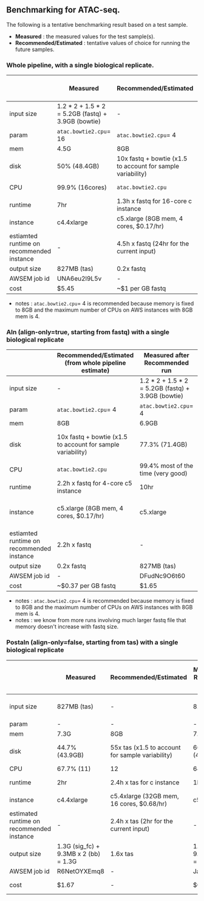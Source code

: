 ## Benchmarking for ATAC-seq.

The following is a tentative benchmarking result based on a test sample.
* **Measured** : the measured values for the test sample(s).
* **Recommended/Estimated** : tentative values of choice for running the future samples.

### Whole pipeline, with a single biological replicate.

|   | **Measured** | **Recommended/Estimated** | **Measured after Recommended run** | **Recommended/Estimated (adjusted)** |
| - | -------- | --------- | -------- | --------- |
| input size | 1.2 * 2 + 1.5 * 2 = 5.2GB (fastq) + 3.9GB (bowtie) | - | 1.2 * 2 + 1.5 * 2 = 5.2GB (fastq) + 3.9GB (bowtie) | - |
| param | `atac.bowtie2.cpu`= 16 | `atac.bowtie2.cpu`= 4 | `atac.bowtie2.cpu`= 4 | `atac.bowtie2.cpu`= 4 |
| mem | 4.5G | 8GB | 6.9GB | 8GB |
| disk | 50% (48.4GB) | 10x fastq + bowtie (x1.5 to account for sample variability) | 77.3% (71.4GB) | 10x fastq + bowtie (x1.5 to account for sample variability) |
| CPU | 99.9% (16cores) | `atac.bowtie2.cpu` | 99.4% most of the time (very good) | `atac.bowtie2.cpu` |
| runtime | 7hr | 1.3h x fastq for 16-core c instance | 11.5hr | 2.2h x fastq for 4-core c5 instance |
| instance | c4.4xlarge | c5.xlarge (8GB mem, 4 cores, $0.17/hr) | c5.xlarge | c5.xlarge |
| estiamted runtime on recommended instance | - | 4.5h x fastq (24hr for the current input) | - | 2.2h x fastq |
| output size | 827MB (tas) | 0.2x fastq | 827MB (tas) | 0.2x fastq |
| AWSEM job id | UNA6eu2l9L5v | - | 8kL7te9yMcEd | - |
| cost | $5.45 | ~$1 per GB fastq | $1.92 | ~$0.37 per GB fastq |

* notes : `atac.bowtie2.cpu`= 4 is recommended because memory is fixed to 8GB and the maximum number of CPUs on AWS instances with 8GB mem is 4.


### Aln (align-only=true, starting from fastq) with a single biological replicate

|   | **Recommended/Estimated (from whole pipeline estimate)** | **Measured after Recommended run** | **Recommended/Estimated (adjusted)** | **Measured after Recommended run** | **Measured after Recommended run** | **Recommended/Estimated (adjusted)** |
| - | --------- | -------- | --------- | --------- | --------- | --------- |
| input size | - | 1.2 * 2 + 1.5 * 2 = 5.2GB (fastq) + 3.9GB (bowtie) | - | 1.2 * 2 = 2.4G (fastq) + 3.9G (bowtie) | 1.5 * 2 = 3G (fastq) + 3.9GB (bowtie) | - |
| param | `atac.bowtie2.cpu`= 4 | `atac.bowtie2.cpu`= 4 | `atac.bowtie2.cpu`= 4 | `atac.bowtie2.cpu`= 4 | `atac.bowtie2.cpu`= 4 | `atac.bowtie2.cpu`= 4 |
| mem | 8GB | 6.9GB | 8GB | 4.3GB | 4.9G | 6G + 2Gx (nTechRep-1) |
| disk | 10x fastq + bowtie (x1.5 to account for sample variability) | 77.3% (71.4GB) | 10x fastq + 5x bowtie (x1.5 to account for sample variability) | 57.2% (24.1G) | 52.4% (27.3G) | (5x fastq + 2.5x bowtie) x nTechRep (x1.5 to account for sample variability) |
| CPU | `atac.bowtie2.cpu` | 99.4% most of the time (very good) | `atac.bowtie2.cpu` | 99.2% most of the time (very good) | 99% most of the time (very good) | `atac.bowtie2.cpu` |
| runtime | 2.2h x fastq for 4-core c5 instance | 10hr | 1.9h x fastq for 4-core c5 instance | 4.75hr | 5.4hr | 1.9h x fastq for 4-core c5 instance |
| instance | c5.xlarge (8GB mem, 4 cores, $0.17/hr) | c5.xlarge | c5.xlarge | c5.xlarge | c5.xlarge | c5.xlarge for 1~2 TechReps, m5a.xlarge(16G mem, 4 cores, $0.172/hr) |
| estiamted runtime on recommended instance | 2.2h x fastq | - | 1.9h x fastq | - | - | 1.9h x fastq |
| output size | 0.2x fastq | 827MB (tas) | 0.2x fastq | 399MB (tas) | 430MB (tas) | 0.2x fastq |
| AWSEM job id | - | DFudNc9O6t60 | - | 61DTYRnMBvJG | vECdwK6RspY1 | - |
| cost | ~$0.37 per GB fastq | $1.65 | ~$0.32 per GB fastq | $0.79 | $0.9 | ~$0.32 per GB fastq |

* notes : `atac.bowtie2.cpu`= 4 is recommended because memory is fixed to 8GB and the maximum number of CPUs on AWS instances with 8GB mem is 4.
* notes : we know from more runs involving much larger fastq file that memory doesn't increase with fastq size.

### Postaln (align-only=false, starting from tas) with a single biological replicate


|   | **Measured** | **Recommended/Estimated** | **Measured after Recommended run** | **Recommended/Estimated (adjusted)** | **Measured after Recommende run** | **Recommended/Estimated (adjusted)** |
| - | -------- | --------- | -------- | --------- | --------- | --------- |
| input size | 827MB (tas) | - | 827MB (tas) | - | 430MB + 399MB = 829MB (tas) | - |
| param | - | - | - | - | - | - |
| mem | 7.3G | 8GB | 7.1GB | 8GB | 12.4G | 8G + 4Gx (nRep-1) |
| disk | 44.7% (43.9GB) | 55x tas (x1.5 to account for sample variability) | 66.7% (43.9GB) | 55x tas (x1.5 to account for sample variability) | 91.5% (60G) | 55x tas + 16x (nRep-1)  (x1.5 for sample variability) |
| CPU | 67.7% (11) | 12 | 64% (11) | 12 | 98.7% (16) | 12 + 4x (nRep-1) |
| runtime | 2hr | 2.4h x tas for c instance | 1hr 20min | 1.6h x tas for c5 instance | 1hr 45min | 1.6hx tas + 0.4x (nRep-1) for c5 instance |
| instance | c4.4xlarge | c5.4xlarge (32GB mem, 16 cores, $0.68/hr) | c5.4xlarge | c5.4xlarge | c5.4xlarge | c5.4xlarge |
| estimated runtime on recommended instance | - | 2.4h x tas (2hr for the current input) | - | 1.6h x tas | - | 1.6hx tas + 0.4x (nRep-1) |
| output size | 1.3G (sig_fc) + 9.3MB x 2 (bb) = 1.3G | 1.6x tas | 1.3G (sig_fc) + 9.3MB x 2 (bb) = 1.3G | 1.6x tas | 1.3G (sig_fc) + 9.3MB x 2 (bb) = 1.3G | 1.6x tas |
| AWSEM job id | R6NetOYXEmq8 | - | JayG50nKBqXT | - | cINxqwUSnLz8 | - |
| cost | $1.67 | - | $0.9 | ~$1 per GB tas | $1.2 | ~$1 per GB tas + $0.3x (nRep-1) |

